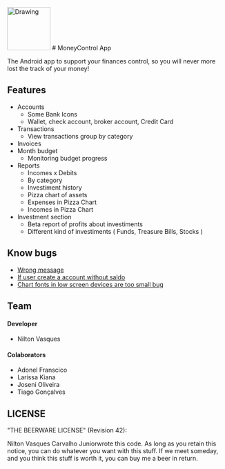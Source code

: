 
<img src="https://lh3.googleusercontent.com/3KWEK4ThW4zUg8BHJRh9YYM9GXbRru45Yb1wdD3gOeAO8yncMu4QMRkYppKbzqWrF48=w300-rw" alt="Drawing" width="100" height="100"/> 
# MoneyControl App

The Android app to support your finances control, so you will never more lost the track of your money!

## Features

* Accounts
  * Some Bank Icons
  * Wallet, check account, broker account, Credit Card
* Transactions 
  * View transactions group by category 
* Invoices
* Month budget
  * Monitoring budget progress
* Reports
  * Incomes x Debits
  * By category
  * Investiment history
  * Pizza chart of assets
  * Expenses in Pizza Chart
  * Incomes in Pizza Chart
* Investment section
  * Beta report of profits about investiments
  * Different kind of investiments ( Funds, Treasure Bills, Stocks )

## Know bugs
* [Wrong message](https://github.com/niltonvasques/moneycontrol/issues/5)
* [If user create a account without saldo](https://github.com/niltonvasques/moneycontrol/issues/46)
* [Chart fonts in low screen devices are too small bug](https://github.com/niltonvasques/moneycontrol/issues/23)

## Team

#### Developer
* Nilton Vasques 

#### Colaborators
* Adonel Franscico
* Larissa Kiana
* Joseni Oliveira
* Tiago Gonçalves

## LICENSE

 "THE BEERWARE LICENSE" (Revision 42):
 
 Nilton Vasques Carvalho Juniorwrote this code. As long as you retain this 
 notice, you can do whatever you want with this stuff. If we
 meet someday, and you think this stuff is worth it, you can
 buy me a beer in return.


